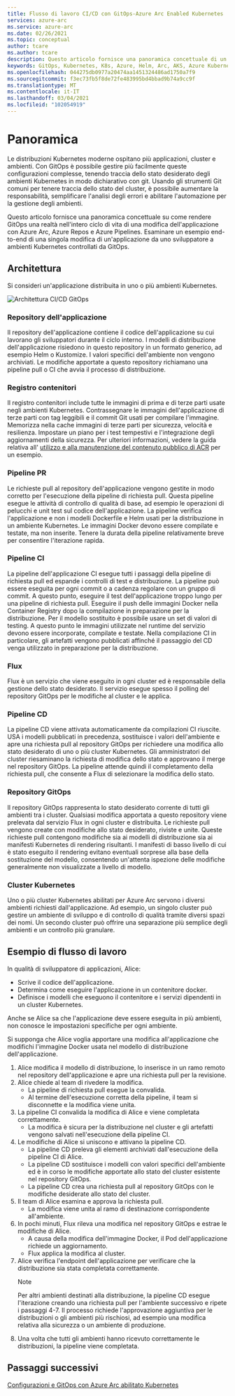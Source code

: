 ```yaml
---
title: Flusso di lavoro CI/CD con GitOps-Azure Arc Enabled Kubernetes
services: azure-arc
ms.service: azure-arc
ms.date: 02/26/2021
ms.topic: conceptual
author: tcare
ms.author: tcare
description: Questo articolo fornisce una panoramica concettuale di un flusso di lavoro CI/CD con GitOps
keywords: GitOps, Kubernetes, K8s, Azure, Helm, Arc, AKS, Azure Kubernetes Service, contenitori, CI, CD, Azure DevOps
ms.openlocfilehash: 044275db0977a20474aa1451324486ad1750a7f9
ms.sourcegitcommit: f3ec73fb5f8de72fe483995bd4bbad9b74a9cc9f
ms.translationtype: MT
ms.contentlocale: it-IT
ms.lasthandoff: 03/04/2021
ms.locfileid: "102054919"
---
```

# <a name="overview"></a>Panoramica

Le distribuzioni Kubernetes moderne ospitano più applicazioni, cluster e ambienti. Con GitOps è possibile gestire più facilmente queste configurazioni complesse, tenendo traccia dello stato desiderato degli ambienti Kubernetes in modo dichiarativo con git. Usando gli strumenti Git comuni per tenere traccia dello stato del cluster, è possibile aumentare la responsabilità, semplificare l'analisi degli errori e abilitare l'automazione per la gestione degli ambienti.

Questo articolo fornisce una panoramica concettuale su come rendere GitOps una realtà nell'intero ciclo di vita di una modifica dell'applicazione con Azure Arc, Azure Repos e Azure Pipelines. Esaminare un esempio end-to-end di una singola modifica di un'applicazione da uno sviluppatore a ambienti Kubernetes controllati da GitOps.

## <a name="architecture"></a>Architettura

Si consideri un'applicazione distribuita in uno o più ambienti Kubernetes.

![Architettura CI/CD GitOps](./media/gitops-arch.png)
### <a name="application-repo"></a>Repository dell'applicazione
Il repository dell'applicazione contiene il codice dell'applicazione su cui lavorano gli sviluppatori durante il ciclo interno. I modelli di distribuzione dell'applicazione risiedono in questo repository in un formato generico, ad esempio Helm o Kustomize. I valori specifici dell'ambiente non vengono archiviati. Le modifiche apportate a questo repository richiamano una pipeline pull o CI che avvia il processo di distribuzione.
### <a name="container-registry"></a>Registro contenitori
Il registro contenitori include tutte le immagini di prima e di terze parti usate negli ambienti Kubernetes. Contrassegnare le immagini dell'applicazione di terze parti con tag leggibili e il commit Git usati per compilare l'immagine. Memorizza nella cache immagini di terze parti per sicurezza, velocità e resilienza. Impostare un piano per i test tempestivi e l'integrazione degli aggiornamenti della sicurezza. Per ulteriori informazioni, vedere la guida relativa all' [utilizzo e alla manutenzione del contenuto pubblico di ACR](https://docs.microsoft.com/azure/container-registry/tasks-consume-public-content) per un esempio.
### <a name="pr-pipeline"></a>Pipeline PR
Le richieste pull al repository dell'applicazione vengono gestite in modo corretto per l'esecuzione della pipeline di richiesta pull. Questa pipeline esegue le attività di controllo di qualità di base, ad esempio le operazioni di pelucchi e unit test sul codice dell'applicazione. La pipeline verifica l'applicazione e non i modelli Dockerfile e Helm usati per la distribuzione in un ambiente Kubernetes. Le immagini Docker devono essere compilate e testate, ma non inserite. Tenere la durata della pipeline relativamente breve per consentire l'iterazione rapida.
### <a name="ci-pipeline"></a>Pipeline CI
La pipeline dell'applicazione CI esegue tutti i passaggi della pipeline di richiesta pull ed espande i controlli di test e distribuzione. La pipeline può essere eseguita per ogni commit o a cadenza regolare con un gruppo di commit. A questo punto, eseguire il test dell'applicazione troppo lungo per una pipeline di richiesta pull. Eseguire il push delle immagini Docker nella Container Registry dopo la compilazione in preparazione per la distribuzione. Per il modello sostituito è possibile usare un set di valori di testing. A questo punto le immagini utilizzate nel runtime del servizio devono essere incorporate, compilate e testate. Nella compilazione CI in particolare, gli artefatti vengono pubblicati affinché il passaggio del CD venga utilizzato in preparazione per la distribuzione.
### <a name="flux"></a>Flux
Flux è un servizio che viene eseguito in ogni cluster ed è responsabile della gestione dello stato desiderato. Il servizio esegue spesso il polling del repository GitOps per le modifiche al cluster e le applica.
### <a name="cd-pipeline"></a>Pipeline CD
La pipeline CD viene attivata automaticamente da compilazioni CI riuscite. USA i modelli pubblicati in precedenza, sostituisce i valori dell'ambiente e apre una richiesta pull al repository GitOps per richiedere una modifica allo stato desiderato di uno o più cluster Kubernetes. Gli amministratori del cluster riesaminano la richiesta di modifica dello stato e approvano il merge nel repository GitOps. La pipeline attende quindi il completamento della richiesta pull, che consente a Flux di selezionare la modifica dello stato.
### <a name="gitops-repo"></a>Repository GitOps
Il repository GitOps rappresenta lo stato desiderato corrente di tutti gli ambienti tra i cluster. Qualsiasi modifica apportata a questo repository viene prelevata dal servizio Flux in ogni cluster e distribuita. Le richieste pull vengono create con modifiche allo stato desiderato, riviste e unite. Queste richieste pull contengono modifiche sia ai modelli di distribuzione sia ai manifesti Kubernetes di rendering risultanti. I manifesti di basso livello di cui è stato eseguito il rendering evitano eventuali sorprese alla base della sostituzione del modello, consentendo un'attenta ispezione delle modifiche generalmente non visualizzate a livello di modello.
### <a name="kubernetes-clusters"></a>Cluster Kubernetes
Uno o più cluster Kubernetes abilitati per Azure Arc servono i diversi ambienti richiesti dall'applicazione. Ad esempio, un singolo cluster può gestire un ambiente di sviluppo e di controllo di qualità tramite diversi spazi dei nomi. Un secondo cluster può offrire una separazione più semplice degli ambienti e un controllo più granulare.
## <a name="example-workflow"></a>Esempio di flusso di lavoro
In qualità di sviluppatore di applicazioni, Alice:
* Scrive il codice dell'applicazione.
* Determina come eseguire l'applicazione in un contenitore docker.
* Definisce i modelli che eseguono il contenitore e i servizi dipendenti in un cluster Kubernetes.

Anche se Alice sa che l'applicazione deve essere eseguita in più ambienti, non conosce le impostazioni specifiche per ogni ambiente.

Si supponga che Alice voglia apportare una modifica all'applicazione che modifichi l'immagine Docker usata nel modello di distribuzione dell'applicazione.

1. Alice modifica il modello di distribuzione, lo inserisce in un ramo remoto nel repository dell'applicazione e apre una richiesta pull per la revisione.
2. Alice chiede al team di rivedere la modifica.
    * La pipeline di richiesta pull esegue la convalida.
    * Al termine dell'esecuzione corretta della pipeline, il team si disconnette e la modifica viene unita.
3. La pipeline CI convalida la modifica di Alice e viene completata correttamente.
    * La modifica è sicura per la distribuzione nel cluster e gli artefatti vengono salvati nell'esecuzione della pipeline CI.
4. Le modifiche di Alice si uniscono e attivano la pipeline CD.
    * La pipeline CD preleva gli elementi archiviati dall'esecuzione della pipeline CI di Alice.
    * La pipeline CD sostituisce i modelli con valori specifici dell'ambiente ed è in corso le modifiche apportate allo stato del cluster esistente nel repository GitOps.
    * La pipeline CD crea una richiesta pull al repository GitOps con le modifiche desiderate allo stato del cluster.
5. Il team di Alice esamina e approva la richiesta pull.
    * La modifica viene unita al ramo di destinazione corrispondente all'ambiente.
6. In pochi minuti, Flux rileva una modifica nel repository GitOps e estrae le modifiche di Alice.
    * A causa della modifica dell'immagine Docker, il Pod dell'applicazione richiede un aggiornamento.
    * Flux applica la modifica al cluster.
7. Alice verifica l'endpoint dell'applicazione per verificare che la distribuzione sia stata completata correttamente.
   > [!NOTE]
   > Per altri ambienti destinati alla distribuzione, la pipeline CD esegue l'iterazione creando una richiesta pull per l'ambiente successivo e ripete i passaggi 4-7. Il processo richiede l'approvazione aggiuntiva per le distribuzioni o gli ambienti più rischiosi, ad esempio una modifica relativa alla sicurezza o un ambiente di produzione.
8.  Una volta che tutti gli ambienti hanno ricevuto correttamente le distribuzioni, la pipeline viene completata.

## <a name="next-steps"></a>Passaggi successivi
[Configurazioni e GitOps con Azure Arc abilitato Kubernetes](./conceptual-configurations.md)
